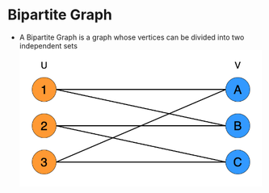 # Bipartite Graph 
- A Bipartite Graph is a graph whose vertices can be divided into two independent sets 
![two independent sets](Images/Sets.png)
